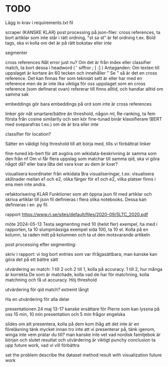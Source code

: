 # TODO

Lägg in krav i requirements.txt fil 

scraper
(KANSKE KLAR) post processing på json-filer: cross references, ta bort artiklar som inte står i rätt ordning, "st sa st" är fel ordning t.ex.
Bold tags, ska vi kolla om det är på rätt bokstav eller inte

segmenter

cross references
Nåt error just nu?
Om det är från index eller classifier match, ta bort dessa i headword ( ' siffror ; [ :] )
Antaganden: 
Om texten till uppslaget är kortare än 60 tecken och innehåller " Se " så är det en cross reference. Det kan finnas fler som tekniskt sett är eller har med en reference men de är inte lika viktiga för oss
uppslaget som en cross reference (som definerat ovan) refererar till finns alltid, och handlar alltid om samma sak

embeddings
gör bara embeddings på ord som inte är cross references


linker
gör nåt smartare/bättre än threshold, någon ml, Re-ranking, ta fem första från cosine similarity och sen kör fine-tunad binär klassifierare (BERT med sveparafras t.ex.) om de är bra eller inte

classifier för location?


Sätter en väldigt hög threshold till att börja med, tills vi förbättrat linker

fine-tuned kb-bert för att avgöra om wikidata-beskrivning är samma som den från nf
Om vi får flera uppslag som matchar till samma qid, ska vi göra något då? eller bara låta det vara kvar av dem är kvar? 

visualisera koordinater från wikidata
Bra visualiseringar, t.ex: visualisera skillnader mellan e1 och e2, olika färger för e1 och e2, vilka platser finns i ena men inte andra.

refaktorisering
KLAR Funktioner som att öppna json fil med artiklar och skriva artiklar till json fil definieras i flera olika notebooks. Dessa kan definieras i en .py fil.

rapport
https://www.ri.se/sites/default/files/2020-09/SLTC_2020.pdf


möte 2024-05-13
Testa segmenting med 10 (helst fler) exempel, ha med i rapporten, ta 10 slumpmässiga
exempel sida 100, ta 10 st. Kolla på en kolumn, ta raden mitt på kolumnen och ta ut den motsvarande artikeln

post processing efter segmenting: 

skriv i rapport: vi tog bort entries som var ifrågasättbara, man kanske kan göra det på ett bättre sätt

utvärdering av match: 1 till 2 och 2 till 1, kolla på accuracy. 1 till 2, hur många är korrekta
De som är matchade, kolla vad de har för matchning, kolla matchning och få ut accuracy.
Höj threshold

utvärdering för qid match? extremt långt

Ha en utvärdering för alla delar

presentationen
24 maj 13-17
kanske ersättare för Pierre som kan lyssna på oss
15 min, 10 min presentation och 5 min frågor
engelska

slides om att presentera, kolla på dem
kom ihåg att det inte är en föreläsning
tänk mycket innan
tro inte att vi presenterar på, tänk igenom, winga inte
vem pratar du till? man kanske inte vet vad nordisk familjebok är
början och slutet
resultat och utvärdering är viktigt
punchy conclusion
ta upp future work, vad vi vill förbättra

set the problem
describe the dataset
method
result with visualization
future work